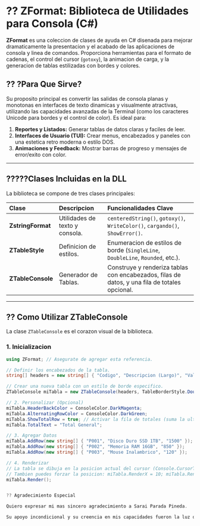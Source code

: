# ?? ZFormat: Biblioteca de Utilidades para Consola (C#)

**ZFormat** es una coleccion de clases de ayuda en C# disenada para mejorar dramaticamente la presentacion y el acabado de las aplicaciones de consola y linea de comandos. Proporciona herramientas para el formato de cadenas, el control del cursor (`gotoxy`), la animacion de carga, y la generacion de tablas estilizadas con bordes y colores.

## ?? ?Para Que Sirve?

Su proposito principal es convertir las salidas de consola planas y monotonas en interfaces de texto dinamicas y visualmente atractivas, utilizando las capacidades avanzadas de la Terminal (como los caracteres Unicode para bordes y el control de color). Es ideal para:

1.  **Reportes y Listados:** Generar tablas de datos claras y faciles de leer.
2.  **Interfaces de Usuario (TUI):** Crear menus, encabezados y paneles con una estetica retro moderna o estilo DOS.
3.  **Animaciones y Feedback:** Mostrar barras de progreso y mensajes de error/exito con color.

---

## ?????Clases Incluidas en la DLL

La biblioteca se compone de tres clases principales:

| Clase | Descripcion | Funcionalidades Clave |
| :--- | :--- | :--- |
| **ZstringFormat** | Utilidades de texto y consola. | `centeredString()`, `gotoxy()`, `WriteColor()`, `cargando()`, `ShowError()`. |
| **ZTableStyle** | Definicion de estilos. | Enumeracion de estilos de borde (`SingleLine`, `DoubleLine`, `Rounded`, etc.). |
| **ZTableConsole** | Generador de Tablas. | Construye y renderiza tablas con encabezados, filas de datos, y una fila de totales opcional. |

---

## ?? Como Utilizar ZTableConsole

La clase `ZTableConsole` es el corazon visual de la biblioteca.

### 1. Inicializacion

```csharp
using ZFormat; // Asegurate de agregar esta referencia.

// Definir los encabezados de la tabla.
string[] headers = new string[] { "Codigo", "Descripcion (Largo)", "Valor Numerico" };

// Crear una nueva tabla con un estilo de borde especifico.
ZTableConsole miTabla = new ZTableConsole(headers, TableBorderStyle.DoubleLine);

// 2. Personalizar (Opcional)
miTabla.HeaderBackColor = ConsoleColor.DarkMagenta;
miTabla.AlternatingRowColor = ConsoleColor.DarkGreen;
miTabla.ShowTotalRow = true; // Activar la fila de totales (suma la ultima columna).
miTabla.TotalText = "Total General";

// 3. Agregar Datos
miTabla.AddRow(new string[] { "P001", "Disco Duro SSD 1TB", "1500" });
miTabla.AddRow(new string[] { "P002", "Memoria RAM 16GB", "850" });
miTabla.AddRow(new string[] { "P003", "Mouse Inalambrico", "120" });

// 4. Renderizar
// La tabla se dibuja en la posicion actual del cursor (Console.CursorTop/Left).
// Tambien puedes forzar la posicion: miTabla.RenderX = 10; miTabla.RenderY = 5;
miTabla.Render();


?? Agradecimiento Especial

Quiero expresar mi mas sincero agradecimiento a Sarai Parada Pineda.

Su apoyo incondicional y su creencia en mis capacidades fueron la luz que me permitio superar mis dudas y recuperar la confianza en mi mismo. Es gracias a su inspiracion que pude volver a concentrarme en mis estudios y, finalmente, concretar el desarrollo de esta biblioteca. Este proyecto es una pequena muestra de lo que se puede lograr cuando se tiene un apoyo tan valioso. Gracias por ser mi mayor motor e inspiracion.
